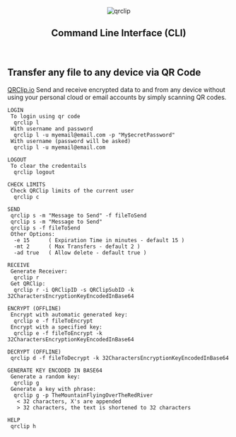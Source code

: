 <p align="center">
  <img src="https://cdn.qrclip.io/images/qrclip-github.png" alt="qrclip" />
</p>
<p></p>
<h2 align="center">Command Line Interface (CLI)</h2>
<br>

<h2>Transfer any file to any device via QR Code</h2>


<a href="https://www.qrclip.io">QRClip.io</a> 
Send and receive encrypted data to and from any device without using your personal cloud or email accounts by simply scanning QR codes.
<br>
```
LOGIN
 To login using qr code
  qrclip l
 With username and password
  qrclip l -u myemail@email.com -p "My$ecretPassword"
 With username (password will be asked)
  qrclip l -u myemail@email.com

LOGOUT
 To clear the credentails
  qrclip logout

CHECK LIMITS
 Check QRClip limits of the current user
  qrclip c

SEND
 qrclip s -m "Message to Send" -f fileToSend
 qrclip s -m "Message to Send"
 qrclip s -f fileToSend
 Other Options:
  -e 15      ( Expiration Time in minutes - default 15 )
  -mt 2      ( Max Transfers - default 2 )
  -ad true   ( Allow delete - default true )

RECEIVE
 Generate Receiver:
  qrclip r
 Get QRClip:
  qrclip r -i QRClipID -s QRClipSubID -k 32CharactersEncryptionKeyEncodedInBase64

ENCRYPT (OFFLINE)
 Encrypt with automatic generated key:
  qrclip e -f fileToEncrypt
 Encrypt with a specified key:
  qrclip e -f fileToEncrypt -k 32CharactersEncryptionKeyEncodedInBase64

DECRYPT (OFFLINE)
 qrclip d -f fileToDecrypt -k 32CharactersEncryptionKeyEncodedInBase64

GENERATE KEY ENCODED IN BASE64
 Generate a random key:
  qrclip g
 Generate a key with phrase:
  qrclip g -p TheMountainFlyingOverTheRedRiver
   < 32 characters, X's are appended
   > 32 characters, the text is shortened to 32 characters

HELP
 qrclip h
```